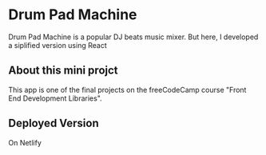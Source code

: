# Drum Pad Machine
Drum Pad Machine is a popular DJ beats music mixer. But here, I developed a siplified version using React

## About this mini projct
This app is one of the final projects on the freeCodeCamp course "Front End Development Libraries".

## Deployed Version
On Netlify